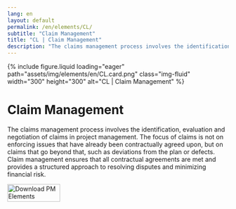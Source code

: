 ```yaml
---
lang: en
layout: default
permalink: /en/elements/CL/
subtitle: "Claim Management"
title: "CL | Claim Management"
description: "The claims management process involves the identification, evaluation and negotiation of claims in project management. The focus of claims is not on enforcing issues that have already been contractually agreed upon, but on claims that go beyond that, such as deviations from the plan or defects. Claim management ensures that all contractual agreements are met and provides a structured approach to resolving disputes and minimizing financial risk."
---
```


{% include figure.liquid loading="eager" path="assets/img/elements/en/CL.card.png" class="img-fluid" width="300" height="300" alt="CL | Claim Management" %}

# Claim Management

The claims management process involves the identification, evaluation and negotiation of claims in project management. The focus of claims is not on enforcing issues that have already been contractually agreed upon, but on claims that go beyond that, such as deviations from the plan or defects. Claim management ensures that all contractual agreements are met and provides a structured approach to resolving disputes and minimizing financial risk.

<a href="https://apps.apple.com/app/apple-store/id6738084498?pt=127441684&ct=website&mt=8">
  <img src="{{ "assets/img/en/appstore.png" | relative_url }}" width="120" height="40" alt="Download PM Elements">
</a>
